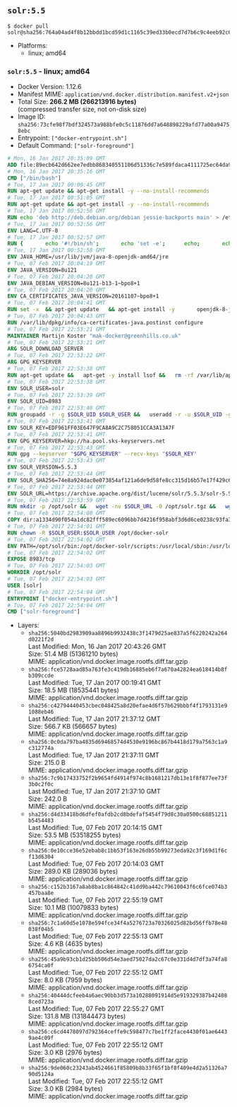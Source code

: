 ## `solr:5.5`

```console
$ docker pull solr@sha256:764a04ad4f8b12bbdd1bcd59d1c1165c39ed33b0ecd7d7b6c9c4eeb92c6c4e64
```

-	Platforms:
	-	linux; amd64

### `solr:5.5` - linux; amd64

-	Docker Version: 1.12.6
-	Manifest MIME: `application/vnd.docker.distribution.manifest.v2+json`
-	Total Size: **266.2 MB (266213916 bytes)**  
	(compressed transfer size, not on-disk size)
-	Image ID: `sha256:73cfe98f7bdf324573a988bfe0c5c11876dd7a648898229afd77a00a94758ebc`
-	Entrypoint: `["docker-entrypoint.sh"]`
-	Default Command: `["solr-foreground"]`

```dockerfile
# Mon, 16 Jan 2017 20:35:09 GMT
ADD file:89ecb642d662ee7edbb868340551106d51336c7e589fdaca4111725ec64da957 in / 
# Mon, 16 Jan 2017 20:35:16 GMT
CMD ["/bin/bash"]
# Tue, 17 Jan 2017 00:00:45 GMT
RUN apt-get update && apt-get install -y --no-install-recommends 		ca-certificates 		curl 		wget 	&& rm -rf /var/lib/apt/lists/*
# Tue, 17 Jan 2017 00:51:05 GMT
RUN apt-get update && apt-get install -y --no-install-recommends 		bzip2 		unzip 		xz-utils 	&& rm -rf /var/lib/apt/lists/*
# Tue, 17 Jan 2017 00:52:56 GMT
RUN echo 'deb http://deb.debian.org/debian jessie-backports main' > /etc/apt/sources.list.d/jessie-backports.list
# Tue, 17 Jan 2017 00:52:56 GMT
ENV LANG=C.UTF-8
# Tue, 17 Jan 2017 00:52:57 GMT
RUN { 		echo '#!/bin/sh'; 		echo 'set -e'; 		echo; 		echo 'dirname "$(dirname "$(readlink -f "$(which javac || which java)")")"'; 	} > /usr/local/bin/docker-java-home 	&& chmod +x /usr/local/bin/docker-java-home
# Tue, 17 Jan 2017 00:52:58 GMT
ENV JAVA_HOME=/usr/lib/jvm/java-8-openjdk-amd64/jre
# Tue, 07 Feb 2017 20:04:19 GMT
ENV JAVA_VERSION=8u121
# Tue, 07 Feb 2017 20:04:20 GMT
ENV JAVA_DEBIAN_VERSION=8u121-b13-1~bpo8+1
# Tue, 07 Feb 2017 20:04:20 GMT
ENV CA_CERTIFICATES_JAVA_VERSION=20161107~bpo8+1
# Tue, 07 Feb 2017 20:04:41 GMT
RUN set -x 	&& apt-get update 	&& apt-get install -y 		openjdk-8-jre-headless="$JAVA_DEBIAN_VERSION" 		ca-certificates-java="$CA_CERTIFICATES_JAVA_VERSION" 	&& rm -rf /var/lib/apt/lists/* 	&& [ "$JAVA_HOME" = "$(docker-java-home)" ]
# Tue, 07 Feb 2017 20:04:43 GMT
RUN /var/lib/dpkg/info/ca-certificates-java.postinst configure
# Tue, 07 Feb 2017 22:53:21 GMT
MAINTAINER Martijn Koster "mak-docker@greenhills.co.uk"
# Tue, 07 Feb 2017 22:53:21 GMT
ARG SOLR_DOWNLOAD_SERVER
# Tue, 07 Feb 2017 22:53:22 GMT
ARG GPG_KEYSERVER
# Tue, 07 Feb 2017 22:53:38 GMT
RUN apt-get update &&   apt-get -y install lsof &&   rm -rf /var/lib/apt/lists/*
# Tue, 07 Feb 2017 22:53:38 GMT
ENV SOLR_USER=solr
# Tue, 07 Feb 2017 22:53:39 GMT
ENV SOLR_UID=8983
# Tue, 07 Feb 2017 22:53:40 GMT
RUN groupadd -r -g $SOLR_UID $SOLR_USER &&   useradd -r -u $SOLR_UID -g $SOLR_USER $SOLR_USER
# Tue, 07 Feb 2017 22:53:41 GMT
ENV SOLR_KEY=EDF961FF03E647F9CA8A9C2C758051CCA3A13A7F
# Tue, 07 Feb 2017 22:53:41 GMT
ENV GPG_KEYSERVER=hkp://ha.pool.sks-keyservers.net
# Tue, 07 Feb 2017 22:53:43 GMT
RUN gpg --keyserver "$GPG_KEYSERVER" --recv-keys "$SOLR_KEY"
# Tue, 07 Feb 2017 22:53:43 GMT
ENV SOLR_VERSION=5.5.3
# Tue, 07 Feb 2017 22:53:44 GMT
ENV SOLR_SHA256=74e8a924dac0e073854af121a6de9d58fe8cc315d16b57e17f429c6a91b0b065
# Tue, 07 Feb 2017 22:53:44 GMT
ENV SOLR_URL=https://archive.apache.org/dist/lucene/solr/5.5.3/solr-5.5.3.tgz
# Tue, 07 Feb 2017 22:53:59 GMT
RUN mkdir -p /opt/solr &&   wget -nv $SOLR_URL -O /opt/solr.tgz &&   wget -nv $SOLR_URL.asc -O /opt/solr.tgz.asc &&   echo "$SOLR_SHA256 */opt/solr.tgz" | sha256sum -c - &&   (>&2 ls -l /opt/solr.tgz /opt/solr.tgz.asc) &&   gpg --batch --verify /opt/solr.tgz.asc /opt/solr.tgz &&   tar -C /opt/solr --extract --file /opt/solr.tgz --strip-components=1 &&   rm /opt/solr.tgz* &&   rm -Rf /opt/solr/docs/ &&   mkdir -p /opt/solr/server/solr/lib /opt/solr/server/solr/mycores &&   sed -i -e 's/#SOLR_PORT=8983/SOLR_PORT=8983/' /opt/solr/bin/solr.in.sh &&   sed -i -e '/-Dsolr.clustering.enabled=true/ a SOLR_OPTS="$SOLR_OPTS -Dsun.net.inetaddr.ttl=60 -Dsun.net.inetaddr.negative.ttl=60"' /opt/solr/bin/solr.in.sh &&   chown -R $SOLR_USER:$SOLR_USER /opt/solr &&   mkdir /docker-entrypoint-initdb.d /opt/docker-solr/
# Tue, 07 Feb 2017 22:54:00 GMT
COPY dir:a1334d90f054a1dc82fff589ec6096bb7d4216f958abf3d6d6ce0238c93fa3b3 in /opt/docker-solr/scripts 
# Tue, 07 Feb 2017 22:54:01 GMT
RUN chown -R $SOLR_USER:$SOLR_USER /opt/docker-solr
# Tue, 07 Feb 2017 22:54:02 GMT
ENV PATH=/opt/solr/bin:/opt/docker-solr/scripts:/usr/local/sbin:/usr/local/bin:/usr/sbin:/usr/bin:/sbin:/bin
# Tue, 07 Feb 2017 22:54:02 GMT
EXPOSE 8983/tcp
# Tue, 07 Feb 2017 22:54:03 GMT
WORKDIR /opt/solr
# Tue, 07 Feb 2017 22:54:03 GMT
USER [solr]
# Tue, 07 Feb 2017 22:54:04 GMT
ENTRYPOINT ["docker-entrypoint.sh"]
# Tue, 07 Feb 2017 22:54:04 GMT
CMD ["solr-foreground"]
```

-	Layers:
	-	`sha256:5040bd2983909aa8896b9932438c3f1479d25ae837a5f6220242a264d0221f2d`  
		Last Modified: Mon, 16 Jan 2017 20:43:26 GMT  
		Size: 51.4 MB (51361210 bytes)  
		MIME: application/vnd.docker.image.rootfs.diff.tar.gzip
	-	`sha256:fce5728aad85a763fe3c419db16885eb6f7a670a42824ea618414b8fb309ccde`  
		Last Modified: Tue, 17 Jan 2017 00:19:41 GMT  
		Size: 18.5 MB (18535441 bytes)  
		MIME: application/vnd.docker.image.rootfs.diff.tar.gzip
	-	`sha256:c42794440453cbec048425a8d20efae4d6f57b629bbbf4f1793131e91088eb46`  
		Last Modified: Tue, 17 Jan 2017 21:37:12 GMT  
		Size: 566.7 KB (566657 bytes)  
		MIME: application/vnd.docker.image.rootfs.diff.tar.gzip
	-	`sha256:0c0da797ba4835d69468574d4530e9196bc867b4418d179a7563c1a9c312774a`  
		Last Modified: Tue, 17 Jan 2017 21:37:11 GMT  
		Size: 215.0 B  
		MIME: application/vnd.docker.image.rootfs.diff.tar.gzip
	-	`sha256:7c9b17433752f2b9654fd4914f974c8b1681217db13e1f8f877ee73f3b0c2f0c`  
		Last Modified: Tue, 17 Jan 2017 21:37:10 GMT  
		Size: 242.0 B  
		MIME: application/vnd.docker.image.rootfs.diff.tar.gzip
	-	`sha256:d4d33418bd6dfef0afdb2cd8bdefaf5454f79d8c30a0500c68851211b5454483`  
		Last Modified: Tue, 07 Feb 2017 20:14:15 GMT  
		Size: 53.5 MB (53518255 bytes)  
		MIME: application/vnd.docker.image.rootfs.diff.tar.gzip
	-	`sha256:0e10cce36e52ebab8c1bb53f163e26db55b99273eda92c3f169d1f6cf13d6304`  
		Last Modified: Tue, 07 Feb 2017 20:14:03 GMT  
		Size: 289.0 KB (289036 bytes)  
		MIME: application/vnd.docker.image.rootfs.diff.tar.gzip
	-	`sha256:c152b3167a8ab8ba1c864842c41dd9ba442c79610043f6c6fce074b3457baa8e`  
		Last Modified: Tue, 07 Feb 2017 22:55:19 GMT  
		Size: 10.1 MB (10079833 bytes)  
		MIME: application/vnd.docker.image.rootfs.diff.tar.gzip
	-	`sha256:7c1a60d5e1078e594fce34f4a5276723a70326025d82bd56ffb78e48038f04b5`  
		Last Modified: Tue, 07 Feb 2017 22:55:13 GMT  
		Size: 4.6 KB (4635 bytes)  
		MIME: application/vnd.docker.image.rootfs.diff.tar.gzip
	-	`sha256:45a9b93cb1d25bb506d54e3aed75027da2c67c0e331d4d7df3a74fa86754ca0f`  
		Last Modified: Tue, 07 Feb 2017 22:55:12 GMT  
		Size: 8.0 KB (7959 bytes)  
		MIME: application/vnd.docker.image.rootfs.diff.tar.gzip
	-	`sha256:40444dcfeeb4a6aec90bb3d573a10288091914d5e919329387b424088ced723a`  
		Last Modified: Tue, 07 Feb 2017 22:55:27 GMT  
		Size: 131.8 MB (131844473 bytes)  
		MIME: application/vnd.docker.image.rootfs.diff.tar.gzip
	-	`sha256:c6cd4478097d792364ceffe9c598477c7be1ff2face4430f01ae64439ae4c09f`  
		Last Modified: Tue, 07 Feb 2017 22:55:12 GMT  
		Size: 3.0 KB (2976 bytes)  
		MIME: application/vnd.docker.image.rootfs.diff.tar.gzip
	-	`sha256:9de060c23243ab4524661f85809b8b33f65f1bf8f409e4d2a51326a790d5124a`  
		Last Modified: Tue, 07 Feb 2017 22:55:12 GMT  
		Size: 3.0 KB (2984 bytes)  
		MIME: application/vnd.docker.image.rootfs.diff.tar.gzip
